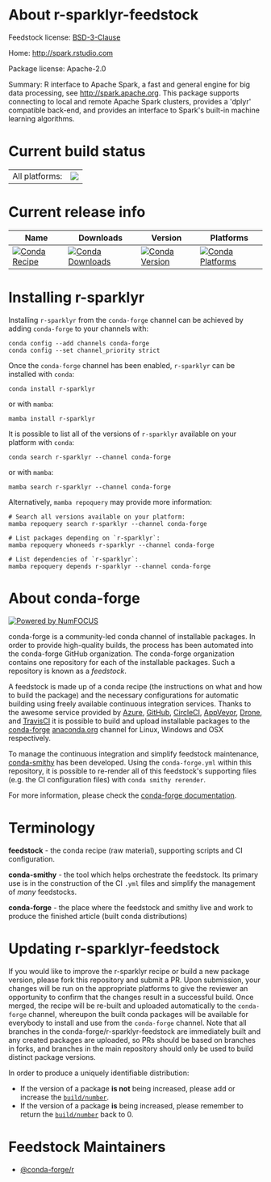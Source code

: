 About r-sparklyr-feedstock
==========================

Feedstock license: [BSD-3-Clause](https://github.com/conda-forge/r-sparklyr-feedstock/blob/main/LICENSE.txt)

Home: http://spark.rstudio.com

Package license: Apache-2.0

Summary: R interface to Apache Spark, a fast and general engine for big data processing, see <http://spark.apache.org>. This package supports connecting to local and remote Apache Spark clusters, provides a 'dplyr' compatible back-end, and provides an interface to Spark's built-in machine learning algorithms.

Current build status
====================


<table><tr><td>All platforms:</td>
    <td>
      <a href="https://dev.azure.com/conda-forge/feedstock-builds/_build/latest?definitionId=1650&branchName=main">
        <img src="https://dev.azure.com/conda-forge/feedstock-builds/_apis/build/status/r-sparklyr-feedstock?branchName=main">
      </a>
    </td>
  </tr>
</table>

Current release info
====================

| Name | Downloads | Version | Platforms |
| --- | --- | --- | --- |
| [![Conda Recipe](https://img.shields.io/badge/recipe-r--sparklyr-green.svg)](https://anaconda.org/conda-forge/r-sparklyr) | [![Conda Downloads](https://img.shields.io/conda/dn/conda-forge/r-sparklyr.svg)](https://anaconda.org/conda-forge/r-sparklyr) | [![Conda Version](https://img.shields.io/conda/vn/conda-forge/r-sparklyr.svg)](https://anaconda.org/conda-forge/r-sparklyr) | [![Conda Platforms](https://img.shields.io/conda/pn/conda-forge/r-sparklyr.svg)](https://anaconda.org/conda-forge/r-sparklyr) |

Installing r-sparklyr
=====================

Installing `r-sparklyr` from the `conda-forge` channel can be achieved by adding `conda-forge` to your channels with:

```
conda config --add channels conda-forge
conda config --set channel_priority strict
```

Once the `conda-forge` channel has been enabled, `r-sparklyr` can be installed with `conda`:

```
conda install r-sparklyr
```

or with `mamba`:

```
mamba install r-sparklyr
```

It is possible to list all of the versions of `r-sparklyr` available on your platform with `conda`:

```
conda search r-sparklyr --channel conda-forge
```

or with `mamba`:

```
mamba search r-sparklyr --channel conda-forge
```

Alternatively, `mamba repoquery` may provide more information:

```
# Search all versions available on your platform:
mamba repoquery search r-sparklyr --channel conda-forge

# List packages depending on `r-sparklyr`:
mamba repoquery whoneeds r-sparklyr --channel conda-forge

# List dependencies of `r-sparklyr`:
mamba repoquery depends r-sparklyr --channel conda-forge
```


About conda-forge
=================

[![Powered by
NumFOCUS](https://img.shields.io/badge/powered%20by-NumFOCUS-orange.svg?style=flat&colorA=E1523D&colorB=007D8A)](https://numfocus.org)

conda-forge is a community-led conda channel of installable packages.
In order to provide high-quality builds, the process has been automated into the
conda-forge GitHub organization. The conda-forge organization contains one repository
for each of the installable packages. Such a repository is known as a *feedstock*.

A feedstock is made up of a conda recipe (the instructions on what and how to build
the package) and the necessary configurations for automatic building using freely
available continuous integration services. Thanks to the awesome service provided by
[Azure](https://azure.microsoft.com/en-us/services/devops/), [GitHub](https://github.com/),
[CircleCI](https://circleci.com/), [AppVeyor](https://www.appveyor.com/),
[Drone](https://cloud.drone.io/welcome), and [TravisCI](https://travis-ci.com/)
it is possible to build and upload installable packages to the
[conda-forge](https://anaconda.org/conda-forge) [anaconda.org](https://anaconda.org/)
channel for Linux, Windows and OSX respectively.

To manage the continuous integration and simplify feedstock maintenance,
[conda-smithy](https://github.com/conda-forge/conda-smithy) has been developed.
Using the ``conda-forge.yml`` within this repository, it is possible to re-render all of
this feedstock's supporting files (e.g. the CI configuration files) with ``conda smithy rerender``.

For more information, please check the [conda-forge documentation](https://conda-forge.org/docs/).

Terminology
===========

**feedstock** - the conda recipe (raw material), supporting scripts and CI configuration.

**conda-smithy** - the tool which helps orchestrate the feedstock.
                   Its primary use is in the construction of the CI ``.yml`` files
                   and simplify the management of *many* feedstocks.

**conda-forge** - the place where the feedstock and smithy live and work to
                  produce the finished article (built conda distributions)


Updating r-sparklyr-feedstock
=============================

If you would like to improve the r-sparklyr recipe or build a new
package version, please fork this repository and submit a PR. Upon submission,
your changes will be run on the appropriate platforms to give the reviewer an
opportunity to confirm that the changes result in a successful build. Once
merged, the recipe will be re-built and uploaded automatically to the
`conda-forge` channel, whereupon the built conda packages will be available for
everybody to install and use from the `conda-forge` channel.
Note that all branches in the conda-forge/r-sparklyr-feedstock are
immediately built and any created packages are uploaded, so PRs should be based
on branches in forks, and branches in the main repository should only be used to
build distinct package versions.

In order to produce a uniquely identifiable distribution:
 * If the version of a package **is not** being increased, please add or increase
   the [``build/number``](https://docs.conda.io/projects/conda-build/en/latest/resources/define-metadata.html#build-number-and-string).
 * If the version of a package **is** being increased, please remember to return
   the [``build/number``](https://docs.conda.io/projects/conda-build/en/latest/resources/define-metadata.html#build-number-and-string)
   back to 0.

Feedstock Maintainers
=====================

* [@conda-forge/r](https://github.com/orgs/conda-forge/teams/r/)

